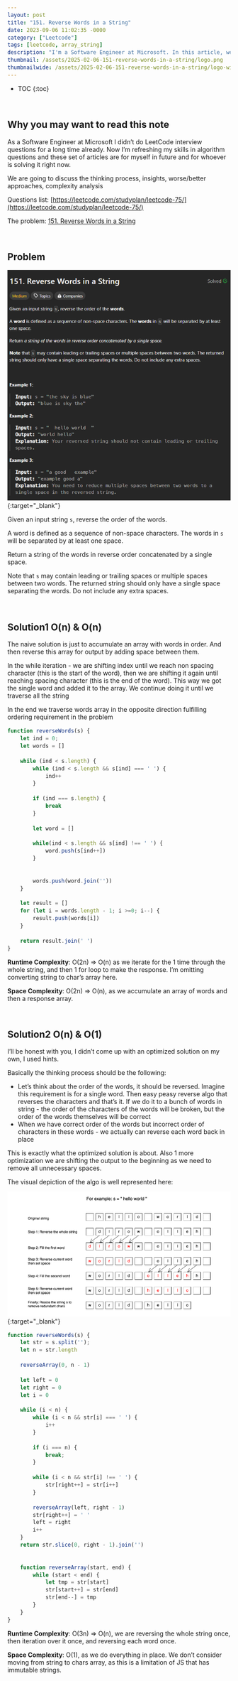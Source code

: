 ```yaml
---
layout: post
title: "151. Reverse Words in a String"
date: 2023-09-06 11:02:35 -0000
category: ["Leetcode"]
tags: [leetcode, array_string]
description: "I'm a Software Engineer at Microsoft. In this article, we will review, solve, and analyze LeetCode questions. Today, we are tackling an medium problem called '151. Reverse Words in a String'. We will solve it with brute force O(n) and O(n), then with optimized O(n) and O(1). We will also analyze their time and space complexity."
thumbnail: /assets/2025-02-06-151-reverse-words-in-a-string/logo.png
thumbnailwide: /assets/2025-02-06-151-reverse-words-in-a-string/logo-wide.png
---
```


* TOC
{:toc}



<br>

## **Why you may want to read this note**

As a Software Engineer at Microsoft I didn’t do LeetCode interview questions for a long time already. Now I’m refreshing my skills in algorithm questions and these set of articles are for myself in future and for whoever is solving it right now. 
 
We are going to discuss the thinking process, insights, worse/better approaches, complexity analysis 


Questions list: [https://leetcode.com/studyplan/leetcode-75/](https://leetcode.com/studyplan/leetcode-75/)

The problem:  [151. Reverse Words in a String](https://leetcode.com/problems/reverse-words-in-a-string/?envType=study-plan-v2&envId=leetcode-75 )



<br>

## **Problem**


[![alt_text](/assets/2025-02-06-151-reverse-words-in-a-string/image1.png "image_tooltip")](/assets/2025-02-06-151-reverse-words-in-a-string/image1.png "image_tooltip"){:target="_blank"}


Given an input string `s`, reverse the order of the words.

A word is defined as a sequence of non-space characters. The words in `s` will be separated by at least one space.

Return a string of the words in reverse order concatenated by a single space.

Note that `s` may contain leading or trailing spaces or multiple spaces between two words. The returned string should only have a single space separating the words. Do not include any extra spaces.



<br>

## **Solution1 O(n) & O(n)**

The naive solution is just to accumulate an array with words in order. And then reverse this array for output by adding space between them.

In the while iteration - we are shifting index until we reach non spacing character (this is the start of the word), then we are shifting it again until reaching spacing character (this is the end of the word). This way we got the single word and added it to the array. We continue doing it until we traverse all the string

In the end we traverse words array in the opposite direction fulfilling ordering requirement in the problem

```js
function reverseWords(s) {
    let ind = 0;
    let words = []

    while (ind < s.length) {
        while (ind < s.length && s[ind] === ' ') {
            ind++
        }

        if (ind === s.length) {
            break
        }

        let word = []

        while(ind < s.length && s[ind] !== ' ') {
            word.push(s[ind++])
        }


        words.push(word.join(''))
    }

    let result = []
    for (let i = words.length - 1; i >=0; i--) {
        result.push(words[i])
    }

    return result.join(' ')
}
```

**Runtime Complexity**: O(2n) => O(n) as we iterate for the 1 time through the whole string, and then 1 for loop to make the response. I’m omitting converting string to char’s array here.

**Space Complexity**: O(2n) => O(n), as we accumulate an array of words and then a response array.



<br>

## **Solution2 O(n) & O(1)**

I’ll be honest with you, I didn’t come up with an optimized solution on my own, I used hints.

Basically the thinking process should be the following:



* Let’s think about the order of the words, it should be reversed. Imagine this requirement is for a single word. Then easy peasy reverse algo that reverses the characters and that’s it. If we do it to a bunch of words in string - the order of the characters of the words will be broken, but the order of the words themselves will be correct
* When we have correct order of the words but incorrect order of characters in these words - we actually can reverse each word back in place

This is exactly what the optimized solution is about. Also 1 more optimization we are shifting the output to the beginning as we need to remove all unnecessary spaces.

The visual depiction of the algo is well represented here:


[![alt_text](/assets/2025-02-06-151-reverse-words-in-a-string/image2.png "image_tooltip")](/assets/2025-02-06-151-reverse-words-in-a-string/image2.png "image_tooltip"){:target="_blank"}


```js
function reverseWords(s) {
    let str = s.split('');
    let n = str.length

    reverseArray(0, n - 1)

    let left = 0
    let right = 0
    let i = 0

    while (i < n) {
        while (i < n && str[i] === ' ') {
            i++
        }

        if (i === n) {
            break;
        }

        while (i < n && str[i] !== ' ') {
            str[right++] = str[i++]
        }

        reverseArray(left, right - 1)
        str[right++] = ' '
        left = right
        i++
    }
    return str.slice(0, right - 1).join('')


    function reverseArray(start, end) {
        while (start < end) {
            let tmp = str[start]
            str[start++] = str[end]
            str[end--] = tmp
        }
    }
}
```

**Runtime Complexity**: O(3n) => O(n), we are reversing the whole string once, then iteration over it once, and reversing each word once.

**Space Complexity**: O(1), as we do everything in place. We don’t consider moving from string to chars array, as this is a limitation of JS that has immutable strings.
